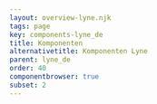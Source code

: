 ```yaml
---
layout: overview-lyne.njk
tags: page
key: components-lyne_de
title: Komponenten
alternativetitle: Komponenten Lyne
parent: lyne_de
order: 40
componentbrowser: true
subset: 2
---
```


